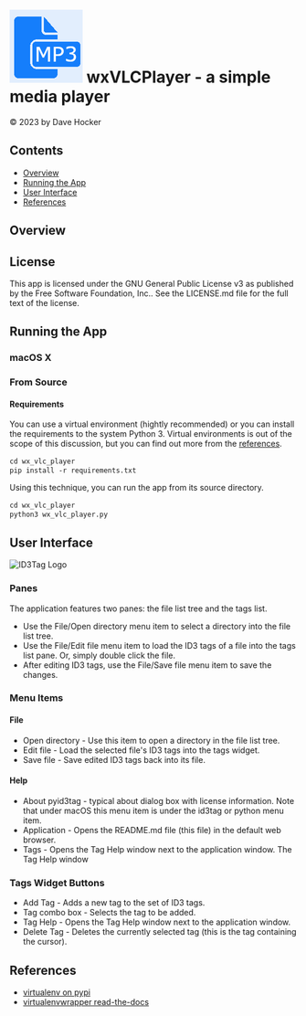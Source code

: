 # ![wxVLCPlayer Logo](resources/wx_vlc_player.gif) wxVLCPlayer - a simple media player
© 2023 by Dave Hocker

## Contents
* [Overview](#overview)
* [Running the App](#running-the-app)
* [User Interface](#user-interface)
* [References](#references)

## Overview

## License

This app is licensed under the GNU General Public License v3 as published 
by the Free Software Foundation, Inc..
See the LICENSE.md file for the full text of the license.

## Running the App
### macOS X

### From Source
#### Requirements
You can use a virtual environment (hightly recommended) or you can install the 
requirements to the system Python 3. Virtual environments is out of the scope of
this discussion, but you can find out more from the [references](#references).

    cd wx_vlc_player
    pip install -r requirements.txt

Using this technique, you can run the app from its source directory.

    cd wx_vlc_player
    python3 wx_vlc_player.py

## User Interface

![ID3Tag Logo](resources/pyid3tag-screenshot.png)

### Panes
The application features two panes: the file list tree and the tags list. 
* Use the File/Open directory menu item to select a directory into the file list 
tree.
* Use the File/Edit file menu item to load the ID3 tags of a file into the tags list pane. 
Or, simply double click the file. 
* After editing ID3 tags, use the File/Save file menu item to save the changes.

### Menu Items

#### File
* Open directory - Use this item to open a directory in the file list tree.
* Edit file - Load the selected file's ID3 tags into the tags widget.
* Save file - Save edited ID3 tags back into its file.

#### Help
* About pyid3tag - typical about dialog box with license information. Note
that under macOS this menu item is under the id3tag or python menu item.
* Application - Opens the README.md file (this file) in the default web browser.
* Tags - Opens the Tag Help window next to the application window. The Tag Help
window 

### Tags Widget Buttons
* Add Tag - Adds a new tag to the set of ID3 tags.
* Tag combo box - Selects the tag to be added.
* Tag Help - Opens the Tag Help window next to the application window.
* Delete Tag - Deletes the currently selected tag (this is the tag containing the cursor).

## References <a id="references"></a>
* [virtualenv on pypi](https://virtualenv.pypa.io/en/latest/)
* [virtualenvwrapper read-the-docs](https://virtualenvwrapper.readthedocs.io/en/latest/)
